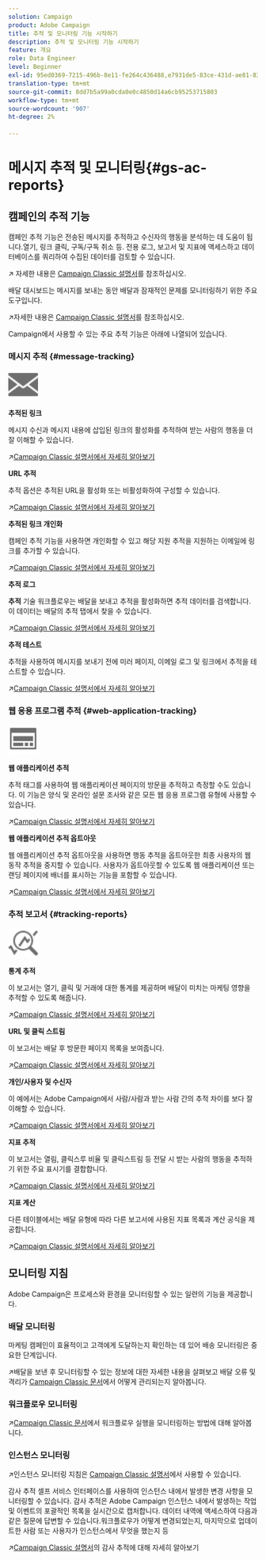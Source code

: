 ```yaml
---
solution: Campaign
product: Adobe Campaign
title: 추적 및 모니터링 기능 시작하기
description: 추적 및 모니터링 기능 시작하기
feature: 개요
role: Data Engineer
level: Beginner
exl-id: 95ed0369-7215-496b-8e11-fe264c436488,e7931de5-83ce-431d-ae81-83793d257550
translation-type: tm+mt
source-git-commit: 8dd7b5a99a0cda0e0c4850d14a6cb95253715803
workflow-type: tm+mt
source-wordcount: '907'
ht-degree: 2%

---
```


# 메시지 추적 및 모니터링{#gs-ac-reports}

## 캠페인의 추적 기능

캠페인 추적 기능은 전송된 메시지를 추적하고 수신자의 행동을 분석하는 데 도움이 됩니다.열기, 링크 클릭, 구독/구독 취소 등. 전용 로그, 보고서 및 지표에 액세스하고 데이터베이스를 쿼리하여 수집된 데이터를 검토할 수 있습니다.

:arrow_upper_right: 자세한 내용은 [Campaign Classic 설명서](https://experienceleague.adobe.com/docs/campaign-classic/using/getting-started/profile-management/editing-a-profile.html?lang=en#tracking-tab)를 참조하십시오.

배달 대시보드는 메시지를 보내는 동안 배달과 잠재적인 문제를 모니터링하기 위한 주요 도구입니다.

:arrow_upper_right:자세한 내용은 [Campaign Classic 설명서](https://experienceleague.adobe.com/docs/campaign-classic/using/sending-messages/monitoring-deliveries/delivery-dashboard.html?lang=en#sending-messages)를 참조하십시오.

Campaign에서 사용할 수 있는 주요 추적 기능은 아래에 나열되어 있습니다.

### 메시지 추적 {#message-tracking}

<img src="assets/do-not-localize/icon-message-tracking.svg" width="60px">

**추적된 링크**

메시지 수신과 메시지 내용에 삽입된 링크의 활성화를 추적하여 받는 사람의 행동을 더 잘 이해할 수 있습니다.

:arrow_upper_right:[Campaign Classic 설명서에서 자세히 알아보기](https://experienceleague.adobe.com/docs/campaign-classic/using/sending-messages/tracking-messages/how-to-configure-tracked-links.html?lang=en#sending-messages)

**URL 추적**

추적 옵션은 추적된 URL을 활성화 또는 비활성화하여 구성할 수 있습니다.

:arrow_upper_right:[Campaign Classic 설명서에서 자세히 알아보기](https://experienceleague.adobe.com/docs/campaign-classic/using/sending-messages/tracking-messages/personalizing-url-tracking.html?lang=en#sending-messages)


**추적된 링크 개인화**

캠페인 추적 기능을 사용하면 개인화할 수 있고 해당 지원 추적을 지원하는 이메일에 링크를 추가할 수 있습니다.

:arrow_upper_right:[Campaign Classic 설명서에서 자세히 알아보기](https://experienceleague.adobe.com/docs/campaign-classic/using/sending-messages/tracking-messages/tracking-personalized-links/tracking-personalized-links.html?lang=en#sending-messages)

**추적 로그**

**추적** 기술 워크플로우는 배달을 보내고 추적을 활성화하면 추적 데이터를 검색합니다. 이 데이터는 배달의 추적 탭에서 찾을 수 있습니다.

:arrow_upper_right:[Campaign Classic 설명서에서 자세히 알아보기](https://experienceleague.adobe.com/docs/campaign-classic/using/sending-messages/tracking-messages/accessing-the-tracking-logs.html?lang=en#sending-messages)

**추적 테스트**

추적을 사용하여 메시지를 보내기 전에 미러 페이지, 이메일 로그 및 링크에서 추적을 테스트할 수 있습니다.

:arrow_upper_right:[Campaign Classic 설명서에서 자세히 알아보기](https://experienceleague.adobe.com/docs/campaign-classic/using/sending-messages/tracking-messages/testing-tracking.html?lang=en#sending-messages)

### 웹 응용 프로그램 추적 {#web-application-tracking}

<img src="assets/do-not-localize/icon-web-app.svg" width="60px">

**웹 애플리케이션 추적**

추적 태그를 사용하여 웹 애플리케이션 페이지의 방문을 추적하고 측정할 수도 있습니다. 이 기능은 양식 및 온라인 설문 조사와 같은 모든 웹 응용 프로그램 유형에 사용할 수 있습니다.

:arrow_upper_right:[Campaign Classic 설명서에서 자세히 알아보기](https://experienceleague.adobe.com/docs/campaign-classic/using/designing-content/web-applications/tracking-a-web-application.html?lang=en#designing-content)

**웹 애플리케이션 추적 옵트아웃**

웹 애플리케이션 추적 옵트아웃을 사용하면 행동 추적을 옵트아웃한 최종 사용자의 웹 동작 추적을 중지할 수 있습니다. 사용자가 옵트아웃할 수 있도록 웹 애플리케이션 또는 랜딩 페이지에 배너를 표시하는 기능을 포함할 수 있습니다.

:arrow_upper_right:[Campaign Classic 설명서에서 자세히 알아보기](https://experienceleague.adobe.com/docs/campaign-classic/using/designing-content/web-applications/web-application-tracking-opt-out.html?lang=en#designing-content)

### 추적 보고서 {#tracking-reports}

<img src="assets/do-not-localize/icon_monitor.svg" width="60px">

**통계 추적**

이 보고서는 열기, 클릭 및 거래에 대한 통계를 제공하며 배달이 미치는 마케팅 영향을 추적할 수 있도록 해줍니다.

:arrow_upper_right:[Campaign Classic 설명서에서 자세히 알아보기](https://experienceleague.adobe.com/docs/campaign-classic/using/sending-messages/tracking-messages/about-message-tracking.html?lang=en#tracking-reports)

**URL 및 클릭 스트림**

이 보고서는 배달 후 방문한 페이지 목록을 보여줍니다.

:arrow_upper_right:[Campaign Classic 설명서에서 자세히 알아보기](https://experienceleague.adobe.com/docs/campaign-classic/using/reporting/reports-on-deliveries/delivery-reports.html?lang=en#urls-and-click-streams)

**개인/사용자 및 수신자**

이 예에서는 Adobe Campaign에서 사람/사람과 받는 사람 간의 추적 차이를 보다 잘 이해할 수 있습니다.

:arrow_upper_right:[Campaign Classic 설명서에서 자세히 알아보기](https://experienceleague.adobe.com/docs/campaign-classic/using/reporting/reports-on-deliveries/person-people-recipients.html?lang=en#reporting)

**지표 추적**

이 보고서는 열림, 클릭스루 비율 및 클릭스트림 등 전달 시 받는 사람의 행동을 추적하기 위한 주요 표시기를 결합합니다.

:arrow_upper_right:[Campaign Classic 설명서에서 자세히 알아보기](https://experienceleague.adobe.com/docs/campaign-classic/using/reporting/reports-on-deliveries/delivery-reports.html?lang=en#reporting)

**지표 계산**

다른 테이블에서는 배달 유형에 따라 다른 보고서에 사용된 지표 목록과 계산 공식을 제공합니다.

:arrow_upper_right:[Campaign Classic 설명서에서 자세히 알아보기](https://experienceleague.adobe.com/docs/campaign-classic/using/reporting/reports-on-deliveries/indicator-calculation.html?lang=en#reporting)

## 모니터링 지침

Adobe Campaign은 프로세스와 환경을 모니터링할 수 있는 일련의 기능을 제공합니다.

### 배달 모니터링

마케팅 캠페인이 효율적이고 고객에게 도달하는지 확인하는 데 있어 배송 모니터링은 중요한 단계입니다.

:arrow_upper_right:배달을 보낸 후 모니터링할 수 있는 정보에 대한 자세한 내용을 살펴보고 배달 오류 및 격리가 [Campaign Classic 문서](https://experienceleague.adobe.com/docs/campaign-classic/using/sending-messages/monitoring-deliveries/about-delivery-monitoring.html?lang=en#sending-messages)에서 어떻게 관리되는지 알아봅니다.

### 워크플로우 모니터링

:arrow_upper_right:[Campaign Classic 문서](https://experienceleague.adobe.com/docs/campaign-classic/using/automating-with-workflows/monitoring-workflows/monitoring-workflow-execution.html?lang=en#automating-with-workflows)에서 워크플로우 실행을 모니터링하는 방법에 대해 알아봅니다.

### 인스턴스 모니터링

:arrow_upper_right:인스턴스 모니터링 지침은 [Campaign Classic 설명서](https://experienceleague.adobe.com/docs/campaign-classic/using/monitoring-campaign-classic/introduction/monitoring-guidelines.html?lang=en#monitoring-campaign-classic)에서 사용할 수 있습니다.

감사 추적 셀프 서비스 인터페이스를 사용하여 인스턴스 내에서 발생한 변경 사항을 모니터링할 수 있습니다. 감사 추적은 Adobe Campaign 인스턴스 내에서 발생하는 작업 및 이벤트의 포괄적인 목록을 실시간으로 캡처합니다. 데이터 내역에 액세스하여 다음과 같은 질문에 답변할 수 있습니다.워크플로우가 어떻게 변경되었는지, 마지막으로 업데이트한 사람 또는 사용자가 인스턴스에서 무엇을 했는지 등

:arrow_upper_right:[Campaign Classic 설명서](https://experienceleague.adobe.com/docs/campaign-classic/using/monitoring-campaign-classic/production-procedures/audit-trail.html?lang=en#accessing-audit-trail)의 감사 추적에 대해 자세히 알아보기
